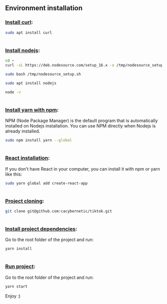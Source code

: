 ## Environment installation
### <u>Install curl</u>:
```sh
sudo apt install curl
```
#
### <u>Install nodejs</u>:
```sh
cd ~
curl -sL https://deb.nodesource.com/setup_16.x -o /tmp/nodesource_setup.sh
```
```sh
sudo bash /tmp/nodesource_setup.sh
```
```sh
sudo apt install nodejs
```
```sh
node -v
```
#
### <u>Install yarn with npm</u>:
NPM (Node Package Manager) is the default program that is automatically installed on Nodejs installation. You can use NPM directly when Nodejs is already installed.
```sh
sudo npm install yarn --global
```
#
### <u>React installation</u>:
If you don't have React in your computer, you can install it with npm or yarn like this:
```sh
sudo yarn global add create-react-app
```
#
### <u>Project cloning</u>:
```sh
git clone git@github.com:cacybernetic/tiktok.git
```
#
### <u>Install project dependencies</u>:
Go to the root folder of the project and run:
```sh
yarn install
```
#
### <u>Run project</u>:
Go to the root folder of the project and run:
```sh
yarn start
```
Enjoy :)
